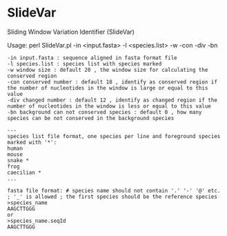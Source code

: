 # SlideVar
Sliding Window Variation Identifier (SlideVar)

Usage:
    perl SlideVar.pl -in <input.fasta> -l <species.list> -w <window size> -con <conserved number> -div <changed number> -bn <background can not conserved species>

    -in input.fasta : sequence aligned in fasta format file
    -l species.list : species list with species marked
    -w window size : default 20 , the window size for calculating the conserved region
    -con conserved number : default 18 , identify as conserved region if the number of nucleotides in the window is large or equal to this value
    -div changed number : default 12 , identify as changed region if the number of nucleotides in the window is less or equal to this value
    -bn background can not conserved species : default 0 , how many species can be not conserved in the background species

    ---
    species list file format, one species per line and foreground species marked with '*':
    human
    mouse
    snake *
    frog
    caecilian *
    ...

    fasta file format: # species name should not contain '.' '-' '@' etc. ; '_' is allowed ; the first species should be the reference species
    >species_name
    AAGCTTGGG
    or
    >species_name.seqId
    AAGCTTGGG

